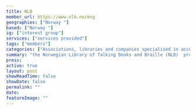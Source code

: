 ```yaml
---
title: NLB
member_url: https://www.nlb.no/eng
geographies: ["Norway "]
based: ["Norway "]
ig: ["interest group"] 
services: ["services provided"] 
tags: ["members"]
categories: ["Associations, libraries and companies specialised in accessibility services"]
summary: "the Norwegian Library of Talking Books and Braille (NLB)  produces and lends out talking books and braille books."
press:
active: true
layout: post
showReadTime: false
showDate: false
permalink: ""
date: 
featureImage: ""
---
```

